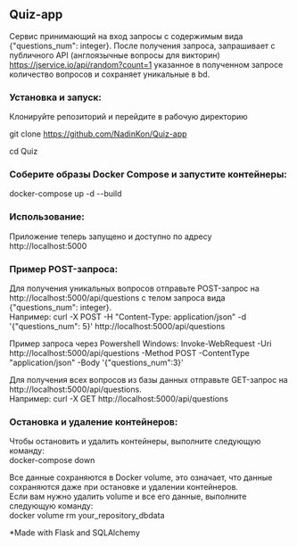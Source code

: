 ## Quiz-app 
Сервис принимающий на вход запросы с содержимым вида {"questions_num": integer}.
После получения запроса, запрашивает с публичного API (англоязычные вопросы для викторин) https://jservice.io/api/random?count=1 указанное в полученном запросе количество вопросов и сохраняет уникальные в bd.


### Установка и запуск:
Клонируйте репозиторий и перейдите в рабочую директорию

git clone https://github.com/NadinKon/Quiz-app <br>

cd Quiz

### Соберите образы Docker Compose и запустите контейнеры:
docker-compose up -d --build

### Использование:
Приложение теперь запущено и доступно по адресу http://localhost:5000

### Пример POST-запроса:
Для получения уникальных вопросов отправьте POST-запрос на http://localhost:5000/api/questions с телом запроса вида {"questions_num": integer}. <br>
Например: curl -X POST -H "Content-Type: application/json" -d '{"questions_num": 5}' http://localhost:5000/api/questions

Пример запроса через Powershell Windows:
Invoke-WebRequest -Uri http://localhost:5000/api/questions -Method POST -ContentType "application/json" -Body '{"questions_num":3}'

Для получения всех вопросов из базы данных отправьте GET-запрос на http://localhost:5000/api/questions. <br>
Например: curl -X GET http://localhost:5000/api/questions

### Остановка и удаление контейнеров:
Чтобы остановить и удалить контейнеры, выполните следующую команду: <br>
docker-compose down

Все данные сохраняются в Docker volume, это означает, что данные сохраняются даже при остановке и удалении контейнеров. <br>
Если вам нужно удалить volume и все его данные, выполните следующую команду: <br>
docker volume rm your_repository_dbdata


*Made with Flask and SQLAlchemy
